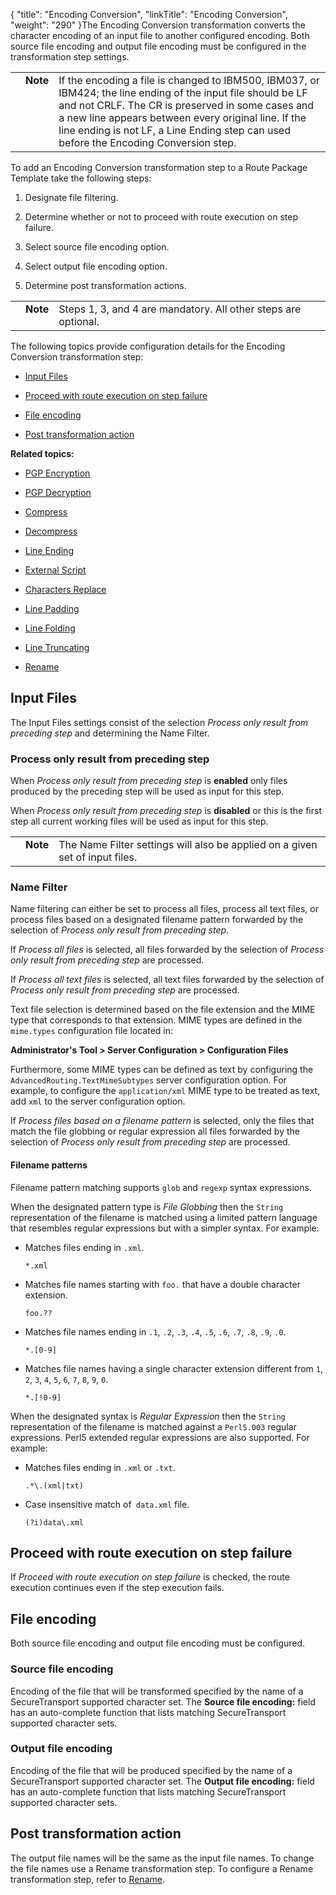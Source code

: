 {
    "title": "Encoding Conversion",
    "linkTitle": "Encoding Conversion",
    "weight": "290"
}The Encoding Conversion transformation converts the character encoding of an input file to another configured encoding. Both source file encoding and output file encoding must be configured in the transformation step settings.

<table cellpadding="0" cellspacing="0">
   <col/>
   <col/>
   <col/>
      <tr>
         <td valign="top">         </td>
         <td valign="top"><span><b>Note</b></span>
         </td>
         <td data-mc-autonum="&lt;b&gt;Note&lt;/b&gt;" valign="top">If the encoding a file is changed to IBM500, IBM037, or IBM424; the line ending of the input file should be LF and not CRLF. The CR is preserved in some cases and a new line appears between every original line. If the line ending is not LF, a Line Ending step can used before the Encoding Conversion step.         </td>
      </tr>
</table>

To add an Encoding Conversion transformation step to a Route Package Template take the following steps:

1.  Designate file filtering.
2.  Determine whether or not to proceed with route execution on step failure.
3.  Select source file encoding option.
4.  Select output file encoding option.
5.  Determine post transformation actions.

<table cellpadding="0" cellspacing="0">
   <col/>
   <col/>
   <col/>
      <tr>
         <td valign="top">         </td>
         <td valign="top"><span><b>Note</b></span>
         </td>
         <td data-mc-autonum="&lt;b&gt;Note&lt;/b&gt;" valign="top">Steps 1, 3, and 4 are mandatory. All other steps are optional.         </td>
      </tr>
</table>

The following topics provide configuration details for the Encoding Conversion transformation step:

-   [Input Files](#file)
-   [Proceed with route execution on step failure](#proceed)
-   [File encoding](#file2)
-   [Post transformation action](#post)

**Related topics:**

-   [PGP Encryption](../t_st_pgp_encryption)
-   [PGP Decryption](../t_st_pgp_decryption)
-   [Compress](../t_st_compress)
-   [Decompress](../t_st_decompress)
-   [Line Ending](../t_st_line_ending)
-   [External Script](../t_st_external_script)
-   [Characters Replace](../t_st_replace)
-   [Line Padding](../t_st_line_padding)
-   [Line Folding](../t_st_file_folding)
-   [Line Truncating](../t_st_line_truncating)
-   [Rename](../t_st_rename)

## <span id="File"></span>Input Files

The Input Files settings consist of the selection *Process only result from preceding step* and determining the Name Filter.

### Process only result from preceding step

When *Process only result from preceding step* is **enabled** only files produced by the preceding step will be used as input for this step.

When *Process only result from preceding step* is **disabled** or this is the first step all current working files will be used as input for this step.

<table cellpadding="0" cellspacing="0">
   <col/>
   <col/>
   <col/>
      <tr>
         <td valign="top">         </td>
         <td valign="top"><span><b>Note</b></span>
         </td>
         <td data-mc-autonum="&lt;b&gt;Note&lt;/b&gt;" valign="top">The Name Filter settings will also be applied on a given set of input files.         </td>
      </tr>
</table>

### Name Filter

Name filtering can either be set to process all files, process all text files, or process files based on a designated filename pattern forwarded by the selection of *Process only result from preceding step*.

If *Process all files* is selected, all files forwarded by the selection of *Process only result from preceding step* are processed.

If *Process all text files* is selected, all text files forwarded by the selection of *Process only result from preceding step* are processed.

Text file selection is determined based on the file extension and the MIME type that corresponds to that extension. MIME types are defined in the `mime.types` configuration file located in:

**Administrator's Tool &gt; Server Configuration &gt; Configuration Files**

Furthermore, some MIME types can be defined as text by configuring the `AdvancedRouting.TextMimeSubtypes` server configuration option. For example, to configure the `application/xml` MIME type to be treated as text, add `xml` to the server configuration option.

If *Process files based on a filename pattern* is selected, only the files that match the file globbing or regular expression all files forwarded by the selection of *Process only result from preceding step* are processed.

#### Filename patterns

Filename pattern matching supports `glob` and `regexp` syntax expressions.

When the designated pattern type is *File Globbing* then the `String` representation of the filename is matched using a limited pattern language that resembles regular expressions but with a simpler syntax. For example:

-   Matches files ending in `.xml`.

    `*.xml`

-   Matches file names starting with `foo.` that have a double character extension.

    `foo.??`

-   Matches file names ending in `.1`, `.2`, `.3`, `.4`, `.5`, `.6`, `.7`, `.8`, `.9`, `.0`.

    `*.[0-9]`

-   Matches file names having a single character extension different from `1`, `2`, `3`, `4`, `5`, `6`, `7`, `8`, `9`, `0`.

    `*.[!0-9]`

When the designated syntax is *Regular Expression* then the `String` representation of the filename is matched against a `Perl5.003` regular expressions. Perl5 extended regular expressions are also supported. For example:

-   Matches files ending in `.xml` or `.txt`.

    `.*\.(xml|txt)`

-   Case insensitive match of` data.xml` file.

    `(?i)data\.xml`

## <span id="Proceed"></span>Proceed with route execution on step failure

If *Proceed with route execution on step failure* is checked, the route execution continues even if the step execution fails.

## <span id="File2"></span>File encoding

Both source file encoding and output file encoding must be configured.

### Source file encoding

Encoding of the file that will be transformed specified by the name of a SecureTransport supported character set. The **Source file encoding:** field has an auto-complete function that lists matching SecureTransport supported character sets.

### Output file encoding

Encoding of the file that will be produced specified by the name of a SecureTransport supported character set. The **Output file encoding:** field has an auto-complete function that lists matching SecureTransport supported character sets.

## <span id="Post"></span>Post transformation action

The output file names will be the same as the input file names. To change the file names use a Rename transformation step. To configure a Rename transformation step, refer to [Rename](../t_st_rename).
